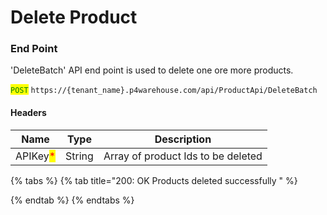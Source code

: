 # Delete Product

### End Point <a href="#end-point" id="end-point"></a>

'DeleteBatch' API end point is used to delete one ore more products.&#x20;



<mark style="color:green;">`POST`</mark> `https://{tenant_name}.p4warehouse.com/api/ProductApi/DeleteBatch`

#### Headers

| Name                                     | Type   | Description                        |
| ---------------------------------------- | ------ | ---------------------------------- |
| APIKey<mark style="color:red;">\*</mark> | String | Array of product Ids to be deleted |

{% tabs %}
{% tab title="200: OK Products deleted successfully " %}

{% endtab %}
{% endtabs %}
